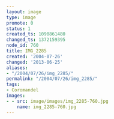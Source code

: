 ```yaml
---
layout: image
type: image
promote: 0
status: 1
created_ts: 1090861480
changed_ts: 1372159395
node_id: 760
title: IMG_2285
created: '2004-07-26'
changed: '2013-06-25'
aliases:
- "/2004/07/26/img_2285/"
permalink: "/2004/07/26/img_2285/"
tags:
- Coromandel
images:
- - src: image/images/img_2285-760.jpg
    name: img_2285-760.jpg
---
```


